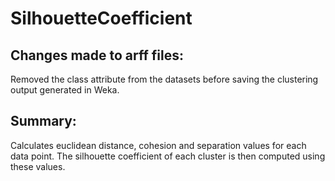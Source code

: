 # SilhouetteCoefficient

## Changes made to arff files:
Removed the class attribute from the datasets before saving the clustering output generated in Weka.

## Summary:
Calculates euclidean distance, cohesion and separation values for each data point. 
The silhouette coefficient of each cluster is then computed using these values.
